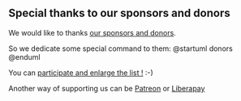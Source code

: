 ## Special thanks to our sponsors and donors

We would like to thanks [our sponsors and donors](http://sourceforge.net/donate/index.php?group_id=259736).

So we dedicate some special command to them:
<plantuml>
@startuml
donors
@enduml
</plantuml>

You can [participate and enlarge the list !](http://plantuml.com/paypal) :-)

Another way of supporting us can be [Patreon](http://plantuml.com/patreon) or [Liberapay](http://plantuml.com/lp)



